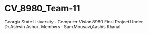 # CV_8980_Team-11
Georgia State University - Computer Vision 8980 Final Project Under Dr.Ashwin Ashok.
Members : Sam Mousavi,Aashis Khanal
